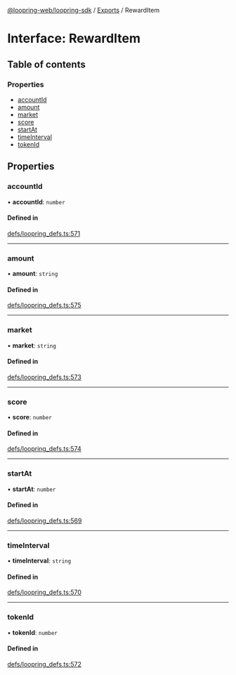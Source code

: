 [@loopring-web/loopring-sdk](../README.md) / [Exports](../modules.md) / RewardItem

# Interface: RewardItem

## Table of contents

### Properties

- [accountId](RewardItem.md#accountid)
- [amount](RewardItem.md#amount)
- [market](RewardItem.md#market)
- [score](RewardItem.md#score)
- [startAt](RewardItem.md#startat)
- [timeInterval](RewardItem.md#timeinterval)
- [tokenId](RewardItem.md#tokenid)

## Properties

### accountId

• **accountId**: `number`

#### Defined in

[defs/loopring_defs.ts:571](https://github.com/Loopring/loopring_sdk/blob/acbd5a2/src/defs/loopring_defs.ts#L571)

___

### amount

• **amount**: `string`

#### Defined in

[defs/loopring_defs.ts:575](https://github.com/Loopring/loopring_sdk/blob/acbd5a2/src/defs/loopring_defs.ts#L575)

___

### market

• **market**: `string`

#### Defined in

[defs/loopring_defs.ts:573](https://github.com/Loopring/loopring_sdk/blob/acbd5a2/src/defs/loopring_defs.ts#L573)

___

### score

• **score**: `number`

#### Defined in

[defs/loopring_defs.ts:574](https://github.com/Loopring/loopring_sdk/blob/acbd5a2/src/defs/loopring_defs.ts#L574)

___

### startAt

• **startAt**: `number`

#### Defined in

[defs/loopring_defs.ts:569](https://github.com/Loopring/loopring_sdk/blob/acbd5a2/src/defs/loopring_defs.ts#L569)

___

### timeInterval

• **timeInterval**: `string`

#### Defined in

[defs/loopring_defs.ts:570](https://github.com/Loopring/loopring_sdk/blob/acbd5a2/src/defs/loopring_defs.ts#L570)

___

### tokenId

• **tokenId**: `number`

#### Defined in

[defs/loopring_defs.ts:572](https://github.com/Loopring/loopring_sdk/blob/acbd5a2/src/defs/loopring_defs.ts#L572)
